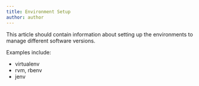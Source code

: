 ```yaml
---
title: Environment Setup
author: author
---
```


This article should contain information about setting up the  environments to manage different software versions.

Examples include:

* virtualenv
* rvm, rbenv
* jenv
